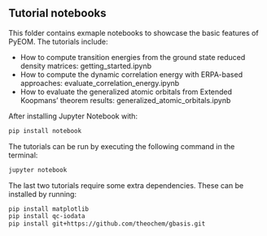## Tutorial notebooks
This folder contains exmaple notebooks to showcase the basic features of PyEOM. The tutorials include:

- How to compute transition energies from the ground state
reduced density matrices: getting_started.ipynb
- How to compute the dynamic correlation energy with ERPA-based approaches: evaluate_correlation_energy.ipynb
- How to evaluate the generalized atomic orbitals from Extended Koopmans’ theorem results: generalized_atomic_orbitals.ipynb


After installing Jupyter Notebook with:
    
```bash
pip install notebook
```

The tutorials can be run by executing the following command in the terminal:

```bash
jupyter notebook
```

The last two tutorials require some extra dependencies. These can be installed by running:

```bash
pip install matplotlib
pip install qc-iodata
pip install git+https://github.com/theochem/gbasis.git
```
